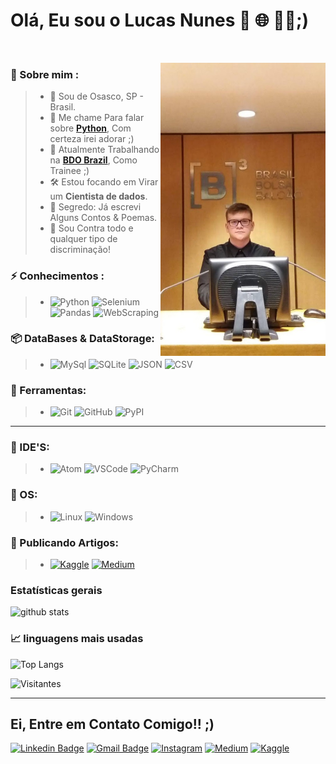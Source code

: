 # Olá, Eu sou o **Lucas Nunes** 🐍 🌐 👩‍💻;)

<br>

<img src="./eu.jpg"
	title="EUZIN" width="264" height="469" align="right" />



### 👦 Sobre mim :
> * 📌 Sou de Osasco, SP - Brasil.
> * 💬 Me chame Para falar sobre [**Python**](https://github.com/kilerhg/Python-Studies#readme), Com certeza irei adorar ;)
> * 💼 Atualmente Trabalhando na [**BDO Brazil**](https://www.linkedin.com/company/bdobrazil), Como Trainee ;)
> * 🛠️ Estou focando em Virar um **Cientista de dados**.
> * 🔭 Segredo: Já escrevi Alguns Contos & Poemas.
> * 🚫 Sou Contra todo e qualquer tipo de discriminação!


### ⚡ Conhecimentos :
> * ![Python](https://img.shields.io/badge/-Python-181717?&logo=Python&logoColor=FFFFFF) ![Selenium](https://img.shields.io/badge/-Selenium-181717?&logo=Selenium&logoColor=FFFFFF) ![Pandas](https://img.shields.io/badge/-Pandas-181717?&logo=Pandas&logoColor=FFFFFF) ![WebScraping](https://img.shields.io/badge/-Web%20Scraping-181717?&logo=WebStorm&logoColor=FFFFFF)

### 📦 DataBases & DataStorage:
> * ![MySql](https://img.shields.io/badge/-MySql-181717?&logo=MySQL&logoColor=FFFFFF) ![SQLite](https://img.shields.io/badge/-SQLite-181717?&logo=sqlite&logoColor=FFFFFF) ![JSON](https://img.shields.io/badge/-Json-181717?&logo=json&logoColor=FFFFFF) ![CSV](https://img.shields.io/badge/-CSV-181717?&logo=databricks&logoColor=FFFFFF)
### 🧰 Ferramentas:
> * ![Git](https://img.shields.io/badge/-Git-181717?&logo=git&logoColor=FFFFFF) ![GitHub](https://img.shields.io/badge/-GitHub-181717?&logo=GitHub&logoColor=FFFFFF)  ![PyPI](https://img.shields.io/badge/-PyPI-181717?&logo=PyPI&logoColor=FFFFFF)



---------------

### 💚 IDE'S:
> * ![Atom](https://img.shields.io/badge/-Atom-181717?&logo=Atom&logoColor=FFFFFF) ![VSCode](https://img.shields.io/badge/-VSCode-181717?&logo=Visual%20Studio%20Code&logoColor=FFFFFF) ![PyCharm](https://img.shields.io/badge/-PyCharm-181717?&logo=PyCharm&logoColor=FFFFFF)

### 🐧 OS:
> * ![Linux](https://img.shields.io/badge/-Linux-181717?&logo=Linux&logoColor=FFFFFF) ![Windows](https://img.shields.io/badge/-Windows-181717?&logo=Windows&logoColor=FFFFFF)

### 📔 Publicando Artigos:
> * [![Kaggle](https://img.shields.io/badge/-Kaggle-181717?&logo=Kaggle&logoColor=FFFFFF)](https://www.kaggle.com/kilerhg) [![Medium](https://img.shields.io/badge/-Medium-181717?&logo=Medium&logoColor=FFFFFF)](https://medium.com/@kilerhg)


### Estatísticas gerais

![github stats](https://github-readme-stats.vercel.app/api?username=kilerhg&show_icons=true&hide_border=true&theme=highcontrast&show_icons=true)

### 📈  linguagens mais usadas
![Top Langs](https://github-readme-stats.vercel.app/api/top-langs/?username=kilerhg&layout=hide_border=true&theme=highcontrast&show_icons=true&hide=HTML,CSS,JavaScript,Jupyter%20Notebook,PHP)


![Visitantes](https://komarev.com/ghpvc/?username=kilerhg)

-------

##  Ei, Entre em **Contato Comigo!!** ;)

[![Linkedin Badge](https://img.shields.io/badge/-LinkedIn-blue?style=flat-square&logo=Linkedin&logoColor=white&link=https://www.linkedin.com/in/lucasnunesdeassis/)](https://www.linkedin.com/in/kilerhg/)
 [![Gmail Badge](https://img.shields.io/badge/-Gmail-c14438?style=flat-square&logo=Gmail&logoColor=white&link=mailto:lucas.nunes.de.assis@gmail.com)](mailto:lucas.nunes.de.assis@gmail.com)
 [![Instagram](https://img.shields.io/badge/-Instagram-E4405F?&logo=Instagram&logoColor=FFFFFF)](https://www.instagram.com/kilerhg/)
  [![Medium](https://img.shields.io/badge/-Medium-181717?&logo=medium&logoColor=FFFFFF)](https://medium.com/@kilerhg)
   [![Kaggle](https://img.shields.io/badge/-Kaggle-00c1fc?&logo=kaggle&logoColor=FFFFFF)](https://www.kaggle.com/kilerhg)
